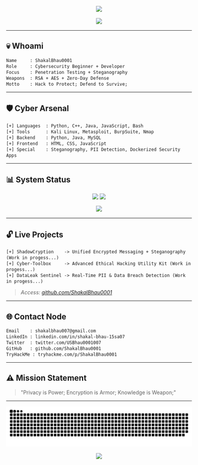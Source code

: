 <!-- Hacker Banner -->
<p align="center">
  <img src="https://capsule-render.vercel.app/api?type=waving&color=0:00FF00,100:004400&height=220&section=header&text=ShakalBhau0001%20|%20Cybersecurity%20Beginner&fontSize=40&fontColor=00FF00&animation=fadeIn&fontAlignY=38"/>
</p>

<p align="center">
  <img src="https://readme-typing-svg.herokuapp.com?font=JetBrains+Mono&size=24&duration=3000&pause=1000&color=00FF00&center=true&vCenter=true&width=700&lines=>+Initializing+Secure+Session...;>+Loading+ShakalBhau0001+Profile...;>+Cybersecurity+Researcher+;+Full-Stack+Developer;>+Encrypting+Connections+;+Breaking+Barriers;>+Think+Before+You+Click+;+Encrypt+Before+You+Send!">
</p>

---

## 💀 Whoami

```
Name     : ShakalBhau0001
Role     : Cybersecurity Beginner + Developer
Focus    : Penetration Testing + Steganography
Weapons  : RSA + AES + Zero-Day Defense
Motto    : Hack to Protect; Defend to Survive;
```

---

## 🛡 Cyber Arsenal

```
[+] Languages  : Python, C++, Java, JavaScript, Bash
[+] Tools      : Kali Linux, Metasploit, BurpSuite, Nmap
[+] Backend    : Python, Java, MySQL
[+] Frontend   : HTML, CSS, JavaScript
[+] Special    : Steganography, PII Detection, Dockerized Security Apps
```

---

## 📊 System Status

<p align="center">
  <img src="https://github-readme-stats.vercel.app/api?username=ShakalBhau0001&show_icons=true&theme=chartreuse-dark&hide_border=true" height="180px"/>
  <img src="https://github-readme-stats.vercel.app/api/top-langs/?username=ShakalBhau0001&layout=compact&theme=chartreuse-dark&hide_border=true" height="180px"/>
</p>

<p align="center">
  <img src="https://streak-stats.demolab.com/?user=ShakalBhau0001&theme=chartreuse-dark&hide_border=true" height="180px"/>
</p>

---

## 🔓 Live Projects

```
[+] ShadowCryption    -> Unified Encrypted Messaging + Steganography (Work in progess...)
[+] Cyber-Toolbox     -> Advanced Ethical Hacking Utility Kit (Work in progess...)
[+] DataLeak Sentinel -> Real-Time PII & Data Breach Detection (Work in progess...)
```

> *Access: [github.com/ShakalBhau0001](https://github.com/ShakalBhau0001)*

---

## 🌐 Contact Node

```
Email    : shakalbhau007@gmail.com
LinkedIn : linkedin.com/in/shakal-bhau-15sa07
Twitter  : twitter.com/USBhau0001007
GitHub   : github.com/ShakalBhau0001
TryHackMe : tryhackme.com/p/ShakalBhau0001
```

---

## ⚠️ Mission Statement

> "Privacy is Power; Encryption is Armor; Knowledge is Weapon;"

---

<p align="center">
  <img src="https://raw.githubusercontent.com/Platane/snk/output/github-contribution-grid-snake-dark.svg"/>
</p>

<p align="center">
  <img src="https://capsule-render.vercel.app/api?type=waving&color=0:004400,100:00FF00&height=120&section=footer"/>
</p>
